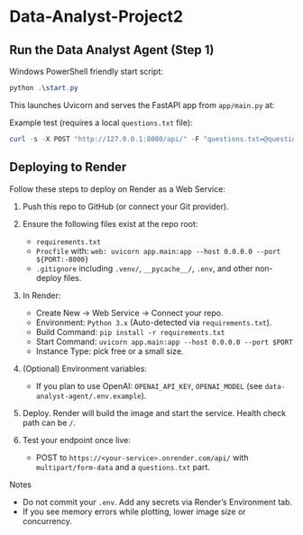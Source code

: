 # Data-Analyst-Project2

## Run the Data Analyst Agent (Step 1)

Windows PowerShell friendly start script:

```powershell
python .\start.py
```

This launches Uvicorn and serves the FastAPI app from `app/main.py` at:


Example test (requires a local `questions.txt` file):

```powershell
curl -s -X POST "http://127.0.0.1:8000/api/" -F "questions.txt=@questions.txt"
```

## Deploying to Render

Follow these steps to deploy on Render as a Web Service:

1) Push this repo to GitHub (or connect your Git provider).

2) Ensure the following files exist at the repo root:
	- `requirements.txt`
	- `Procfile` with: `web: uvicorn app.main:app --host 0.0.0.0 --port ${PORT:-8000}`
	- `.gitignore` including `.venv/`, `__pycache__/`, `.env`, and other non-deploy files.

3) In Render:
	- Create New → Web Service → Connect your repo.
	- Environment: `Python 3.x` (Auto-detected via `requirements.txt`).
	- Build Command: `pip install -r requirements.txt`
	- Start Command: `uvicorn app.main:app --host 0.0.0.0 --port $PORT`
	- Instance Type: pick free or a small size.

4) (Optional) Environment variables:
	- If you plan to use OpenAI: `OPENAI_API_KEY`, `OPENAI_MODEL` (see `data-analyst-agent/.env.example`).

5) Deploy. Render will build the image and start the service. Health check path can be `/`.

6) Test your endpoint once live:
	- POST to `https://<your-service>.onrender.com/api/` with `multipart/form-data` and a `questions.txt` part.

Notes
- Do not commit your `.env`. Add any secrets via Render’s Environment tab.
- If you see memory errors while plotting, lower image size or concurrency.